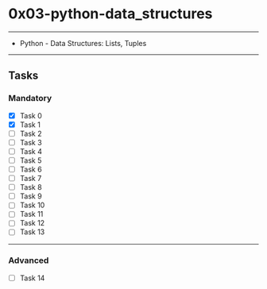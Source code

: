 # 0x03-python-data_structures

---
* Python - Data Structures: Lists, Tuples
---

## Tasks
### Mandatory
- [x] Task 0
- [x] Task 1
- [ ] Task 2
- [ ] Task 3
- [ ] Task 4
- [ ] Task 5
- [ ] Task 6
- [ ] Task 7
- [ ] Task 8
- [ ] Task 9
- [ ] Task 10
- [ ] Task 11
- [ ] Task 12
- [ ] Task 13
---
### Advanced
- [ ] Task 14
